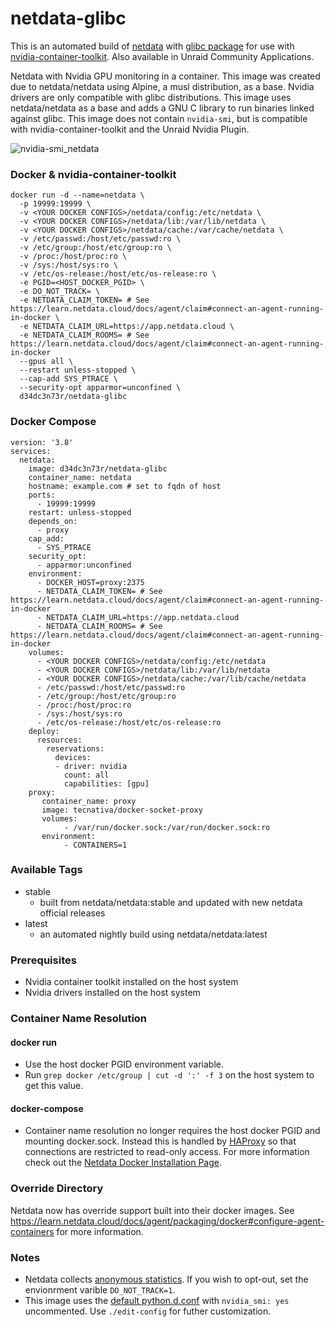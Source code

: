 # netdata-glibc
This is an automated build of [netdata](https://github.com/netdata/netdata) with [glibc package](https://github.com/sgerrand/alpine-pkg-glibc) for use with [nvidia-container-toolkit](https://github.com/NVIDIA/nvidia-docker). Also available in Unraid Community Applications.

Netdata with Nvidia GPU monitoring in a container. This image was created due to netdata/netdata using Alpine, a musl distribution, as a base. Nvidia drivers are only compatible with glibc distributions. This image uses netdata/netdata as a base and adds a GNU C library to run binaries linked against glibc. This image does not contain `nvidia-smi`, but is compatible with nvidia-container-toolkit and the Unraid Nvidia Plugin.

![nvidia-smi_netdata](https://user-images.githubusercontent.com/9123670/58919768-269d0180-86e4-11e9-8405-2a7b7c5917c7.png)

### Docker & nvidia-container-toolkit
```
docker run -d --name=netdata \
  -p 19999:19999 \
  -v <YOUR DOCKER CONFIGS>/netdata/config:/etc/netdata \
  -v <YOUR DOCKER CONFIGS>/netdata/lib:/var/lib/netdata \
  -v <YOUR DOCKER CONFIGS>/netdata/cache:/var/cache/netdata \
  -v /etc/passwd:/host/etc/passwd:ro \
  -v /etc/group:/host/etc/group:ro \
  -v /proc:/host/proc:ro \
  -v /sys:/host/sys:ro \
  -v /etc/os-release:/host/etc/os-release:ro \
  -e PGID=<HOST_DOCKER_PGID> \
  -e DO_NOT_TRACK= \
  -e NETDATA_CLAIM_TOKEN= # See https://learn.netdata.cloud/docs/agent/claim#connect-an-agent-running-in-docker \
  -e NETDATA_CLAIM_URL=https://app.netdata.cloud \
  -e NETDATA_CLAIM_ROOMS= # See https://learn.netdata.cloud/docs/agent/claim#connect-an-agent-running-in-docker
  --gpus all \
  --restart unless-stopped \
  --cap-add SYS_PTRACE \
  --security-opt apparmor=unconfined \
  d34dc3n73r/netdata-glibc
```

### Docker Compose
```
version: '3.8'
services:
  netdata:
    image: d34dc3n73r/netdata-glibc
    container_name: netdata
    hostname: example.com # set to fqdn of host
    ports:
      - 19999:19999
    restart: unless-stopped
    depends_on:
      - proxy
    cap_add:
      - SYS_PTRACE
    security_opt:
      - apparmor:unconfined
    environment:
      - DOCKER_HOST=proxy:2375
      - NETDATA_CLAIM_TOKEN= # See https://learn.netdata.cloud/docs/agent/claim#connect-an-agent-running-in-docker
      - NETDATA_CLAIM_URL=https://app.netdata.cloud
      - NETDATA_CLAIM_ROOMS= # See https://learn.netdata.cloud/docs/agent/claim#connect-an-agent-running-in-docker
    volumes:
      - <YOUR DOCKER CONFIGS>/netdata/config:/etc/netdata
      - <YOUR DOCKER CONFIGS>/netdata/lib:/var/lib/netdata
      - <YOUR DOCKER CONFIGS>/netdata/cache:/var/lib/cache/netdata
      - /etc/passwd:/host/etc/passwd:ro
      - /etc/group:/host/etc/group:ro
      - /proc:/host/proc:ro
      - /sys:/host/sys:ro
      - /etc/os-release:/host/etc/os-release:ro
    deploy:
      resources:
        reservations:
          devices:
          - driver: nvidia
            count: all
            capabilities: [gpu]
    proxy:
       container_name: proxy
       image: tecnativa/docker-socket-proxy
       volumes:
            - /var/run/docker.sock:/var/run/docker.sock:ro
       environment:
            - CONTAINERS=1
```  
### Available Tags
 - stable
   - built from netdata/netdata:stable and updated with new netdata official releases
 - latest
   - an automated nightly build using netdata/netdata:latest

### Prerequisites
 - Nvidia container toolkit installed on the host system
 - Nvidia drivers installed on the host system

### Container Name Resolution
#### docker run
 - Use the host docker PGID environment variable. 
 - Run `grep docker /etc/group | cut -d ':' -f 3` on the host system to get this value.
#### docker-compose
 - Container name resolution no longer requires the host docker PGID and mounting docker.sock. Instead this is handled by [HAProxy](https://docs.netdata.cloud/docs/running-behind-haproxy/) so that connections are restricted to read-only access. For more information check out the [Netdata Docker Installation Page](https://github.com/netdata/netdata/tree/master/packaging/docker). 

### Override Directory
Netdata now has override support built into their docker images. See https://learn.netdata.cloud/docs/agent/packaging/docker#configure-agent-containers for more information.

### Notes
- Netdata collects [anonymous statistics](https://docs.netdata.cloud/docs/anonymous-statistics/). If you wish to opt-out, set the envionrment varible `DO_NOT_TRACK=1`.
- This image uses the [default python.d.conf](https://github.com/netdata/netdata/blob/master/collectors/python.d.plugin/python.d.conf) with `nvidia_smi: yes` uncommented. Use `./edit-config` for futher customization. 
